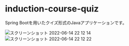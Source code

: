 # induction-course-quiz

Spring Bootを用いたクイズ形式のJavaアプリケーションです。

![スクリーンショット 2022-06-14 22 12 14](https://user-images.githubusercontent.com/66793450/173585857-31dcbe9e-8927-4369-8083-9945978bf9b9.png)
![スクリーンショット 2022-06-14 22 12 22](https://user-images.githubusercontent.com/66793450/173585874-641105e0-3ba1-4c47-a2e5-1be8d900da24.png)
